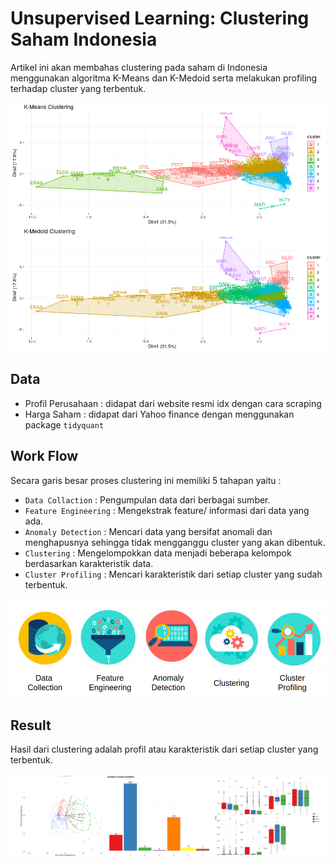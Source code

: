 # Unsupervised Learning: Clustering Saham Indonesia

Artikel ini akan membahas clustering pada saham di Indonesia menggunakan algoritma K-Means dan K-Medoid serta melakukan profiling terhadap cluster yang terbentuk. 

![](img/cluster.png)

## Data

- Profil Perusahaan : didapat dari website resmi idx dengan cara scraping
- Harga Saham : didapat dari Yahoo finance dengan menggunakan package `tidyquant`

## Work Flow
Secara garis besar proses clustering ini memiliki 5 tahapan yaitu : 
- `Data Collaction` : Pengumpulan data dari berbagai sumber.        
- `Feature Engineering` : Mengekstrak feature/ informasi dari data yang ada.     
- `Anomaly Detection` : Mencari data yang bersifat anomali dan menghapusnya sehingga tidak mengganggu cluster yang akan dibentuk.    
- `Clustering` : Mengelompokkan data menjadi beberapa kelompok berdasarkan karakteristik data.    
- `Cluster Profiling` : Mencari karakteristik dari setiap cluster yang sudah terbentuk.     

![](img/step.png)

## Result

Hasil dari clustering adalah profil atau karakteristik dari setiap cluster yang terbentuk.


![](img/profile.png)